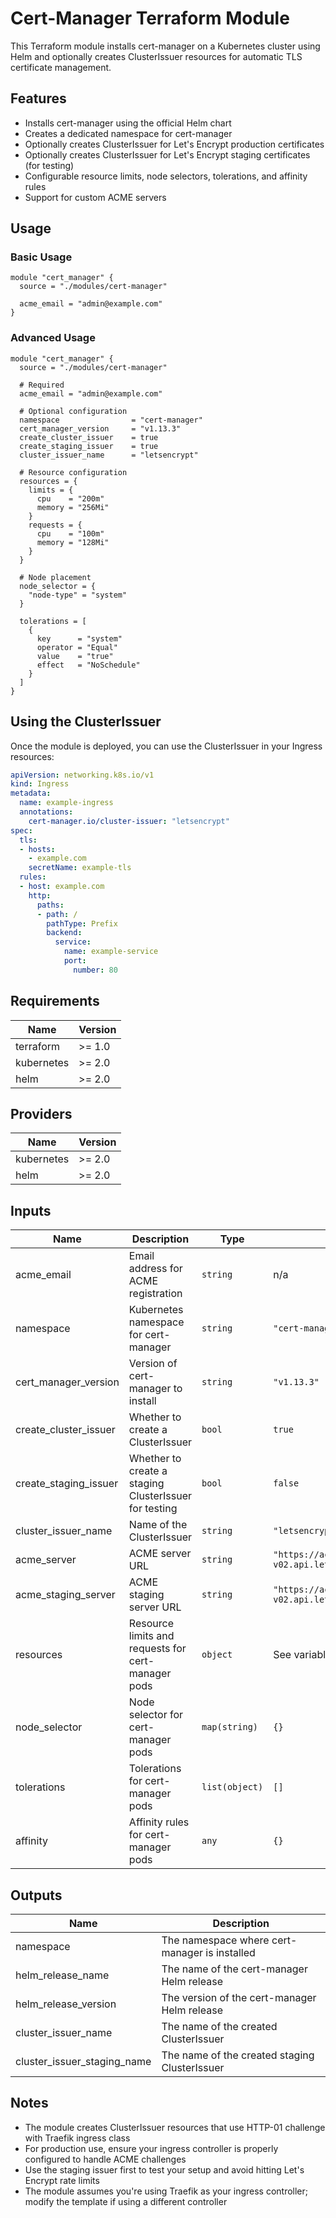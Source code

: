 # Cert-Manager Terraform Module

This Terraform module installs cert-manager on a Kubernetes cluster using Helm and optionally creates ClusterIssuer resources for automatic TLS certificate management.

## Features

- Installs cert-manager using the official Helm chart
- Creates a dedicated namespace for cert-manager
- Optionally creates ClusterIssuer for Let's Encrypt production certificates
- Optionally creates ClusterIssuer for Let's Encrypt staging certificates (for testing)
- Configurable resource limits, node selectors, tolerations, and affinity rules
- Support for custom ACME servers

## Usage

### Basic Usage

```hcl
module "cert_manager" {
  source = "./modules/cert-manager"
  
  acme_email = "admin@example.com"
}
```

### Advanced Usage

```hcl
module "cert_manager" {
  source = "./modules/cert-manager"
  
  # Required
  acme_email = "admin@example.com"
  
  # Optional configuration
  namespace                = "cert-manager"
  cert_manager_version     = "v1.13.3"
  create_cluster_issuer    = true
  create_staging_issuer    = true
  cluster_issuer_name      = "letsencrypt"
  
  # Resource configuration
  resources = {
    limits = {
      cpu    = "200m"
      memory = "256Mi"
    }
    requests = {
      cpu    = "100m"
      memory = "128Mi"
    }
  }
  
  # Node placement
  node_selector = {
    "node-type" = "system"
  }
  
  tolerations = [
    {
      key      = "system"
      operator = "Equal"
      value    = "true"
      effect   = "NoSchedule"
    }
  ]
}
```

## Using the ClusterIssuer

Once the module is deployed, you can use the ClusterIssuer in your Ingress resources:

```yaml
apiVersion: networking.k8s.io/v1
kind: Ingress
metadata:
  name: example-ingress
  annotations:
    cert-manager.io/cluster-issuer: "letsencrypt"
spec:
  tls:
  - hosts:
    - example.com
    secretName: example-tls
  rules:
  - host: example.com
    http:
      paths:
      - path: /
        pathType: Prefix
        backend:
          service:
            name: example-service
            port:
              number: 80
```

## Requirements

| Name | Version |
|------|---------|
| terraform | >= 1.0 |
| kubernetes | >= 2.0 |
| helm | >= 2.0 |

## Providers

| Name | Version |
|------|---------|
| kubernetes | >= 2.0 |
| helm | >= 2.0 |

## Inputs

| Name | Description | Type | Default | Required |
|------|-------------|------|---------|:--------:|
| acme_email | Email address for ACME registration | `string` | n/a | yes |
| namespace | Kubernetes namespace for cert-manager | `string` | `"cert-manager"` | no |
| cert_manager_version | Version of cert-manager to install | `string` | `"v1.13.3"` | no |
| create_cluster_issuer | Whether to create a ClusterIssuer | `bool` | `true` | no |
| create_staging_issuer | Whether to create a staging ClusterIssuer for testing | `bool` | `false` | no |
| cluster_issuer_name | Name of the ClusterIssuer | `string` | `"letsencrypt"` | no |
| acme_server | ACME server URL | `string` | `"https://acme-v02.api.letsencrypt.org/directory"` | no |
| acme_staging_server | ACME staging server URL | `string` | `"https://acme-staging-v02.api.letsencrypt.org/directory"` | no |
| resources | Resource limits and requests for cert-manager pods | `object` | See variables.tf | no |
| node_selector | Node selector for cert-manager pods | `map(string)` | `{}` | no |
| tolerations | Tolerations for cert-manager pods | `list(object)` | `[]` | no |
| affinity | Affinity rules for cert-manager pods | `any` | `{}` | no |

## Outputs

| Name | Description |
|------|-------------|
| namespace | The namespace where cert-manager is installed |
| helm_release_name | The name of the cert-manager Helm release |
| helm_release_version | The version of the cert-manager Helm release |
| cluster_issuer_name | The name of the created ClusterIssuer |
| cluster_issuer_staging_name | The name of the created staging ClusterIssuer |

## Notes

- The module creates ClusterIssuer resources that use HTTP-01 challenge with Traefik ingress class
- For production use, ensure your ingress controller is properly configured to handle ACME challenges
- Use the staging issuer first to test your setup and avoid hitting Let's Encrypt rate limits
- The module assumes you're using Traefik as your ingress controller; modify the template if using a different controller
